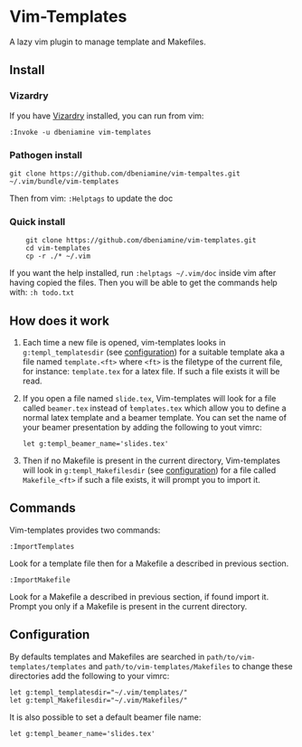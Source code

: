 # Vim-Templates

A lazy vim plugin to manage template and Makefiles.

## Install

### Vizardry

If you have [Vizardry](https://github.com/dbeniamine/vizardry) installed,
you can run from vim:

    :Invoke -u dbeniamine vim-templates

### Pathogen install

    git clone https://github.com/dbeniamine/vim-tempaltes.git ~/.vim/bundle/vim-templates

Then from vim: `:Helptags` to update the doc

### Quick install

        git clone https://github.com/dbeniamine/vim-templates.git
        cd vim-templates
        cp -r ./* ~/.vim


If you want the help installed, run `:helptags ~/.vim/doc` inside vim after
having copied the files.  Then you will be able to get the commands help with:
`:h todo.txt`

## How does it work


1.  Each time a new file is opened, vim-templates looks in
`g:templ_templatesdir` (see <a href="#configuration">configuration</a>) for a
suitable template aka a file named `template.<ft>` where `<ft>` is the
filetype of the current file, for instance: `template.tex` for a latex file.
If such a file exists it will be read.

2.  If you open a file named `slide.tex`, Vim-templates will look for a file
called `beamer.tex` instead of ̀`templates.tex` which allow you to define a
normal latex template and a beamer template. You can set the name of your
beamer presentation by adding the following to yout vimrc:
 
        let g:templ_beamer_name='slides.tex'

3.  Then if no Makefile is present in the current directory, Vim-templates
will look in `g:templ_Makefilesdir` (see
<a href="#configuration">configuration</a>) for a file called `Makefile_<ft>` if
such a file exists, it will prompt you to import it.

## Commands

Vim-templates provides two commands:

    :ImportTemplates

Look for a template file then for a Makefile a described in previous section.

    :ImportMakefile

Look for a Makefile a described in previous section, if found import it.
Prompt you only if a Makefile is present in the current directory.

## Configuration

By defaults templates and Makefiles are searched in
`path/to/vim-templates/templates` and `path/to/vim-templates/Makefiles` to
change these directories add the following to your vimrc:

    let g:templ_templatesdir="~/.vim/templates/"
    let g:templ_Makefilesdir="~/.vim/Makefiles/"

It is also possible to set a default beamer file name:

    let g:templ_beamer_name='slides.tex'
